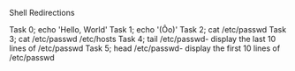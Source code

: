 Shell Redirections

Task 0; echo 'Hello, World'
Task 1; echo '(Ôo)'
Task 2; cat /etc/passwd
Task 3; cat /etc/passwd /etc/hosts
Task 4; tail /etc/passwd- display the last 10 lines of /etc/passwd
Task 5; head /etc/passwd- display the first 10 lines of /etc/passwd 
